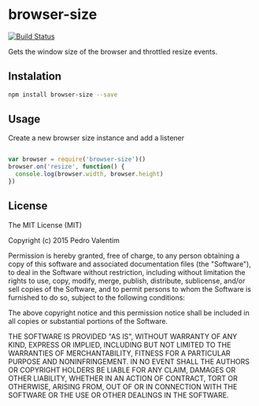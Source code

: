 # browser-size

[![Build Status](https://travis-ci.org/pvalentim/browser-size.svg?branch=master)](https://travis-ci.org/pvalentim/browser-size)

Gets the window size of the browser and throttled resize events.

## Instalation

```bash
npm install browser-size --save
```

## Usage

Create a new browser size instance and add a listener

```js

var browser = require('browser-size')()
browser.on('resize', function() {
  console.log(browser.width, browser.height)
})

```

## License

The MIT License (MIT)

Copyright (c) 2015 Pedro Valentim

Permission is hereby granted, free of charge, to any person obtaining a copy
of this software and associated documentation files (the "Software"), to deal
in the Software without restriction, including without limitation the rights
to use, copy, modify, merge, publish, distribute, sublicense, and/or sell
copies of the Software, and to permit persons to whom the Software is
furnished to do so, subject to the following conditions:

The above copyright notice and this permission notice shall be included in all
copies or substantial portions of the Software.

THE SOFTWARE IS PROVIDED "AS IS", WITHOUT WARRANTY OF ANY KIND, EXPRESS OR
IMPLIED, INCLUDING BUT NOT LIMITED TO THE WARRANTIES OF MERCHANTABILITY,
FITNESS FOR A PARTICULAR PURPOSE AND NONINFRINGEMENT. IN NO EVENT SHALL THE
AUTHORS OR COPYRIGHT HOLDERS BE LIABLE FOR ANY CLAIM, DAMAGES OR OTHER
LIABILITY, WHETHER IN AN ACTION OF CONTRACT, TORT OR OTHERWISE, ARISING FROM,
OUT OF OR IN CONNECTION WITH THE SOFTWARE OR THE USE OR OTHER DEALINGS IN THE
SOFTWARE.

